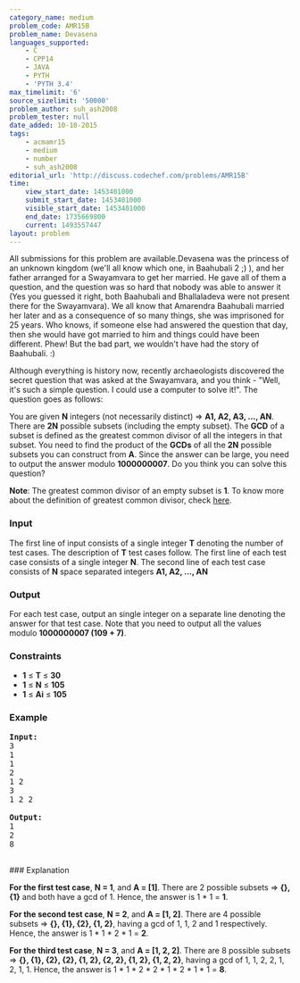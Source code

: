 ```yaml
---
category_name: medium
problem_code: AMR15B
problem_name: Devasena
languages_supported:
    - C
    - CPP14
    - JAVA
    - PYTH
    - 'PYTH 3.4'
max_timelimit: '6'
source_sizelimit: '50000'
problem_author: suh_ash2008
problem_tester: null
date_added: 10-10-2015
tags:
    - acmamr15
    - medium
    - number
    - suh_ash2008
editorial_url: 'http://discuss.codechef.com/problems/AMR15B'
time:
    view_start_date: 1453401000
    submit_start_date: 1453401000
    visible_start_date: 1453401000
    end_date: 1735669800
    current: 1493557447
layout: problem
---
```

All submissions for this problem are available.Devasena was the princess of an unknown kingdom (we'll all know which one, in Baahubali 2 ;) ), and her father arranged for a <a herf="https://en.wikipedia.org/wiki/Swayamvara">Swayamvara</a> to get her married. He gave all of them a question, and the question was so hard that nobody was able to answer it (Yes you guessed it right, both Baahubali and Bhallaladeva were not present there for the Swayamvara). We all know that Amarendra Baahubali married her later and as a consequence of so many things, she was imprisoned for 25 years. Who knows, if someone else had answered the question that day, then she would have got married to him and things could have been different. Phew! But the bad part, we wouldn't have had the story of Baahubali. :)

Although everything is history now, recently archaeologists discovered the secret question that was asked at the Swayamvara, and you think - "Well, it's such a simple question. I could use a computer to solve it!". The question goes as follows:

You are given **N** integers (not necessarily distinct) => **A1, A2, A3, ..., AN**. There are **2N** possible subsets (including the empty subset). The **GCD** of a subset is defined as the greatest common divisor of all the integers in that subset. You need to find the product of the **GCDs** of all the **2N** possible subsets you can construct from **A**. Since the answer can be large, you need to output the answer modulo **1000000007**. Do you think you can solve this question?

**Note**: The greatest common divisor of an empty subset is **1**. To know more about the definition of greatest common divisor, check [here](https://en.wikipedia.org/wiki/Greatest_common_divisor).

### Input

The first line of input consists of a single integer **T** denoting the number of test cases. The description of **T** test cases follow. The first line of each test case consists of a single integer **N**. The second line of each test case consists of **N** space separated integers **A1, A2, ..., AN**

### Output

For each test case, output an single integer on a separate line denoting the answer for that test case. Note that you need to output all the values modulo  **1000000007 (109 + 7)**.

### Constraints

- **1** ≤ **T** ≤ **30**
- **1** ≤ **N** ≤ **105**
- **1** ≤ **Ai** ≤ **105**

### Example

<pre><b>Input:</b>
3
1
1
2
1 2
3
1 2 2

<b>Output:</b>
1
2
8

</pre>### Explanation
**For the first test case**, **N = 1**, and **A = \[1\]**. There are 2 possible subsets => **{}, {1}** and both have a gcd of 1. Hence, the answer is 1 \* 1 = **1**.

**For the second test case**, **N = 2**, and **A = \[1, 2\]**. There are 4 possible subsets => **{}, {1}, {2}, {1, 2}**, having a gcd of 1, 1, 2 and 1 respectively. Hence, the answer is 1 \* 1 \* 2 \* 1 = **2**.

**For the third test case**, **N = 3**, and **A = \[1, 2, 2\]**. There are 8 possible subsets => **{}, {1}, {2}, {2}, {1, 2}, {2, 2}, {1, 2}, {1, 2, 2}**, having a gcd of 1, 1, 2, 2, 1, 2, 1, 1. Hence, the answer is 1 \* 1 \* 2 \* 2 \* 1 \* 2 \* 1 \* 1 = **8**.
